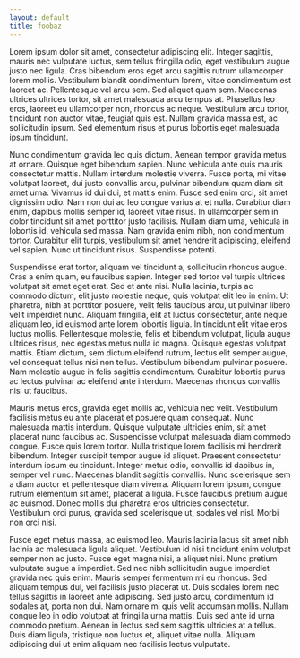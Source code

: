 ```yaml
---
layout: default
title: foobaz
---
```


Lorem ipsum dolor sit amet, consectetur adipiscing elit. Integer sagittis, mauris nec vulputate luctus, sem tellus fringilla odio, eget vestibulum augue justo nec ligula. Cras bibendum eros eget arcu sagittis rutrum ullamcorper lorem mollis. Vestibulum blandit condimentum lorem, vitae condimentum est laoreet ac. Pellentesque vel arcu sem. Sed aliquet quam sem. Maecenas ultrices ultrices tortor, sit amet malesuada arcu tempus at. Phasellus leo eros, laoreet eu ullamcorper non, rhoncus ac neque. Vestibulum arcu tortor, tincidunt non auctor vitae, feugiat quis est. Nullam gravida massa est, ac sollicitudin ipsum. Sed elementum risus et purus lobortis eget malesuada ipsum tincidunt.

Nunc condimentum gravida leo quis dictum. Aenean tempor gravida metus at ornare. Quisque eget bibendum sapien. Nunc vehicula ante quis mauris consectetur mattis. Nullam interdum molestie viverra. Fusce porta, mi vitae volutpat laoreet, dui justo convallis arcu, pulvinar bibendum quam diam sit amet urna. Vivamus id dui dui, et mattis enim. Fusce sed enim orci, sit amet dignissim odio. Nam non dui ac leo congue varius at et nulla. Curabitur diam enim, dapibus mollis semper id, laoreet vitae risus. In ullamcorper sem in dolor tincidunt sit amet porttitor justo facilisis. Nullam diam urna, vehicula in lobortis id, vehicula sed massa. Nam gravida enim nibh, non condimentum tortor. Curabitur elit turpis, vestibulum sit amet hendrerit adipiscing, eleifend vel sapien. Nunc ut tincidunt risus. Suspendisse potenti.

Suspendisse erat tortor, aliquam vel tincidunt a, sollicitudin rhoncus augue. Cras a enim quam, eu faucibus sapien. Integer sed tortor vel turpis ultrices volutpat sit amet eget erat. Sed et ante nisi. Nulla lacinia, turpis ac commodo dictum, elit justo molestie neque, quis volutpat elit leo in enim. Ut pharetra, nibh at porttitor posuere, velit felis faucibus arcu, ut pulvinar libero velit imperdiet nunc. Aliquam fringilla, elit at luctus consectetur, ante neque aliquam leo, id euismod ante lorem lobortis ligula. In tincidunt elit vitae eros luctus mollis. Pellentesque molestie, felis et bibendum volutpat, ligula augue ultrices risus, nec egestas metus nulla id magna. Quisque egestas volutpat mattis. Etiam dictum, sem dictum eleifend rutrum, lectus elit semper augue, vel consequat tellus nisi non tellus. Vestibulum bibendum pulvinar posuere. Nam molestie augue in felis sagittis condimentum. Curabitur lobortis purus ac lectus pulvinar ac eleifend ante interdum. Maecenas rhoncus convallis nisl ut faucibus.

Mauris metus eros, gravida eget mollis ac, vehicula nec velit. Vestibulum facilisis metus eu ante placerat et posuere quam consequat. Nunc malesuada mattis interdum. Quisque vulputate ultricies enim, sit amet placerat nunc faucibus ac. Suspendisse volutpat malesuada diam commodo congue. Fusce quis lorem tortor. Nulla tristique lorem facilisis mi hendrerit bibendum. Integer suscipit tempor augue id aliquet. Praesent consectetur interdum ipsum eu tincidunt. Integer metus odio, convallis id dapibus in, semper vel nunc. Maecenas blandit sagittis convallis. Nunc scelerisque sem a diam auctor et pellentesque diam viverra. Aliquam lorem ipsum, congue rutrum elementum sit amet, placerat a ligula. Fusce faucibus pretium augue ac euismod. Donec mollis dui pharetra eros ultricies consectetur. Vestibulum orci purus, gravida sed scelerisque ut, sodales vel nisl. Morbi non orci nisi.

Fusce eget metus massa, ac euismod leo. Mauris lacinia lacus sit amet nibh lacinia ac malesuada ligula aliquet. Vestibulum id nisi tincidunt enim volutpat semper non ac justo. Fusce eget magna nisi, a aliquet nisi. Nunc pretium vulputate augue a imperdiet. Sed nec nibh sollicitudin augue imperdiet gravida nec quis enim. Mauris semper fermentum mi eu rhoncus. Sed aliquam tempus dui, vel facilisis justo placerat ut. Duis sodales lorem nec tellus sagittis in laoreet ante adipiscing. Sed justo arcu, condimentum id sodales at, porta non dui. Nam ornare mi quis velit accumsan mollis. Nullam congue leo in odio volutpat at fringilla urna mattis. Duis sed ante id urna commodo pretium. Aenean in lectus sed sem sagittis ultricies at a tellus. Duis diam ligula, tristique non luctus et, aliquet vitae nulla. Aliquam adipiscing dui ut enim aliquam nec facilisis lectus vulputate.